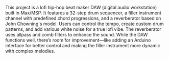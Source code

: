 This project is a lofi hip-hop beat maker DAW (digital audio workstation) built in Max/MSP. It features a 32-step drum sequencer, a filler instrument channel with predefined chord progressions, and a reverberator based on John Chowning's model. Users can control the tempo, create custom drum patterns, and add various white noise for a true lofi vibe. The reverberator uses allpass and comb filters to enhance the sound. While the DAW functions well, there’s room for improvement—like adding an Arduino interface for better control and making the filler instrument more dynamic with complex melodies.
